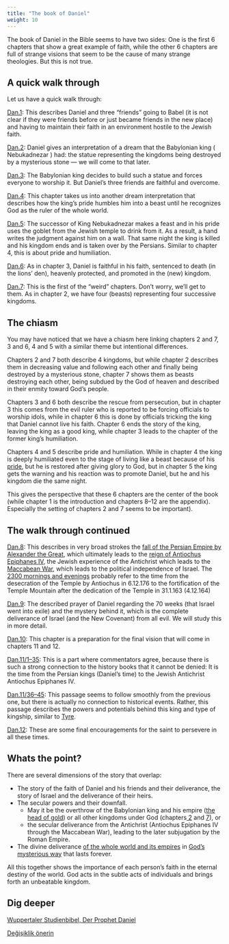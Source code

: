 ```yaml
---
title: "The book of Daniel"
weight: 10
---
```



The book of Daniel in the Bible seems to have two sides: One is the first 6 chapters that show a great example of faith, while the other 6 chapters are full of strange visions that seem to be the cause of many strange theologies. But this is not true.


## A quick walk through

<a name="9a3b"></a>
Let us have a quick walk through:

[Dan.1](https://www.bibleserver.com/NIV/Daniel1): This describes Daniel and three “friends” going to Babel (it is not clear if they were friends before or just became friends in the new place) and having to maintain their faith in an environment hostile to the Jewish faith.

[Dan.2](https://www.bibleserver.com/NIV/Daniel2): Daniel gives an interpretation of a dream that the Babylonian king ( Nebukadnezar ) had: the statue representing the kingdoms being destroyed by a mysterious stone — we will come to that later.

[Dan.3](https://www.bibleserver.com/NIV/Daniel3): The Babylonian king decides to build such a statue and forces everyone to worship it. But Daniel’s three friends are faithful and overcome.

[Dan.4](https://www.bibleserver.com/NIV/Daniel4): This chapter takes us into another dream interpretation that describes how the king’s pride humbles him into a beast until he recognizes God as the ruler of the whole world.

[Dan.5](https://www.bibleserver.com/NIV/Daniel5): The successor of King Nebukadnezar makes a feast and in his pride uses the goblet from the Jewish temple to drink from it. As a result, a hand writes the judgment against him on a wall. That same night the king is killed and his kingdom ends and is taken over by the Persians. Similar to chapter 4, this is about pride and humiliation.

[Dan.6](https://www.bibleserver.com/NIV/Daniel6): As in chapter 3, Daniel is faithful in his faith, sentenced to death (in the lions’ den), heavenly protected, and promoted in the (new) kingdom.

[Dan.7](https://www.bibleserver.com/NIV/Daniel7): This is the first of the “weird” chapters. Don’t worry, we’ll get to them. As in chapter 2, we have four (beasts) representing four successive kingdoms.


## The chiasm

<a name="3d8a"></a>
You may have noticed that we have a chiasm here linking chapters 2 and 7, 3 and 6, 4 and 5 with a similar theme but intentional differences.

Chapters 2 and 7 both describe 4 kingdoms, but while chapter 2 describes them in decreasing value and following each other and finally being destroyed by a mysterious stone, chapter 7 shows them as beasts destroying each other, being subdued by the God of heaven and described in their enmity toward God’s people.

Chapters 3 and 6 both describe the rescue from persecution, but in chapter 3 this comes from the evil ruler who is reported to be forcing officials to worship idols, while in chapter 6 this is done by officials tricking the king that Daniel cannot live his faith. Chapter 6 ends the story of the king, leaving the king as a good king, while chapter 3 leads to the chapter of the former king’s humiliation.

Chapters 4 and 5 describe pride and humiliation. While in chapter 4 the king is deeply humiliated even to the stage of living like a beast because of his [pride](https://www.bibleserver.com/NIV/Daniel4%3A30), but he is restored after giving glory to God, but in chapter 5 the king gets the warning and his reaction was to promote Daniel, but he and his kingdom die the same night.

This gives the perspective that these 6 chapters are the center of the book (while chapter 1 is the introduction and chapters 8–12 are the appendix). Especially the setting of chapters 2 and 7 seems to be important).


## The walk through continued

<a name="02f0"></a>
[Dan.8](https://www.bibleserver.com/NIV/Daniel8): This describes in very broad strokes the [fall of the Persian Empire by Alexander the Great](https://www.bibleserver.com/NIV/Daniel8%3A20-21), which ultimately leads to the [reign of Antiochus Epiphanes IV](https://www.gotquestions.org/Antiochus-Epiphanes.html), the Jewish experience of the Antichrist which leads to the [Maccabean War](https://en.wikipedia.org/wiki/Maccabean_Revolt), which leads to the political independence of Israel. The [2300 mornings and evenings](https://www.bibleserver.com/NIV/Daniel8%3A14) probably refer to the time from the desecration of the Temple by Antiochus in 6.12.176 to the fortification of the Temple Mountain after the dedication of the Temple in 31.1.163 (4.12.164)

[Dan.9](https://www.bibleserver.com/NIV/Daniel9): The described prayer of Daniel regarding the 70 weeks (that Israel went into exile) and the mystery behind it, which is the complete deliverance of Israel (and the New Covenant) from all evil. We will study this in more detail.

[Dan.10](https://www.bibleserver.com/NIV/Daniel10): This chapter is a preparation for the final vision that will come in chapters 11 and 12.

[Dan.11/1–35](https://www.bibleserver.com/NIV/Daniel11%3A1-35): This is a part where commentators agree, because there is such a strong connection to the history books that it cannot be denied: It is the time from the Persian kings (Daniel’s time) to the Jewish Antichrist Antiochus Epiphanes IV.

[Dan.11/36–45](https://www.bibleserver.com/NIV/Daniel11%3A36-45): This passage seems to follow smoothly from the previous one, but there is actually no connection to historical events. Rather, this passage describes the powers and potentials behind this king and type of kingship, similar to [Tyre](https://www.bibleserver.com/NIV/Ezekiel28%3A13-17).

[Dan.12](https://www.bibleserver.com/NIV/Daniel12): These are some final encouragements for the saint to persevere in all these times.


## Whats the point?

<a name="b05e"></a>
There are several dimensions of the story that overlap:

- The story of the faith of Daniel and his friends and their deliverance, the story of Israel and the deliverance of their heirs.
- The secular powers and their downfall.
    - May it be the overthrow of the Babylonian king and his empire ([the head of gold](https://www.bibleserver.com/NIV/Daniel2%3A38)) or all other kingdoms under God (chapters[ 2](https://www.bibleserver.com/NIV/Daniel2%3A45) and [7](https://www.bibleserver.com/NIV/Daniel7)), or
    - the secular deliverance from the Antichrist (Antiochus Epiphanes IV through the Maccabean War), leading to the later subjugation by the Roman Empire.
- The divine deliverance [of the whole world and its empires](https://www.bibleserver.com/NIV/Daniel2%3A45) in [God’s mysterious way](https://www.bibleserver.com/NIV/Daniel9%3A24-27) that lasts forever.


All this together shows the importance of each person’s faith in the eternal destiny of the world. God acts in the subtle acts of individuals and brings forth an unbeatable kingdom.

## Dig deeper

[Wuppertaler Studienbibel, Der Prophet Daniel](../../../../about/ressources/index.html#daniel)





[Değişiklik önerin](https://github.com/revelation-today/revelation-today/blob/main/exampleSite/content/docs/bible/daniel/expl/the-book-of-daniel.md)
